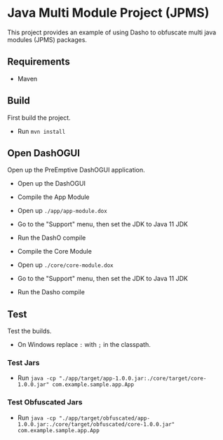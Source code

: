 # Java Multi Module Project (JPMS)

This project provides an example of using Dasho to obfuscate multi java modules (JPMS) packages. 

## Requirements

* Maven


## Build
First build the project.

* Run `mvn install`


## Open DashOGUI
Open up the PreEmptive DashOGUI application.

* Open up the DashOGUI

* Compile the App Module
* Open up `./app/app-module.dox`
* Go to the "Support" menu, then set the JDK to Java 11 JDK
* Run the DashO compile

* Compile the Core Module
* Open up `./core/core-module.dox`
* Go to the "Support" menu, then set the JDK to Java 11 JDK
* Run the Dasho compile


## Test
Test the builds.

* On Windows replace `:` with `;` in the classpath.

### Test Jars

* Run `java -cp "./app/target/app-1.0.0.jar:./core/target/core-1.0.0.jar" com.example.sample.app.App`

### Test Obfuscated Jars

* Run `java -cp "./app/target/obfuscated/app-1.0.0.jar:./core/target/obfuscated/core-1.0.0.jar" com.example.sample.app.App`



